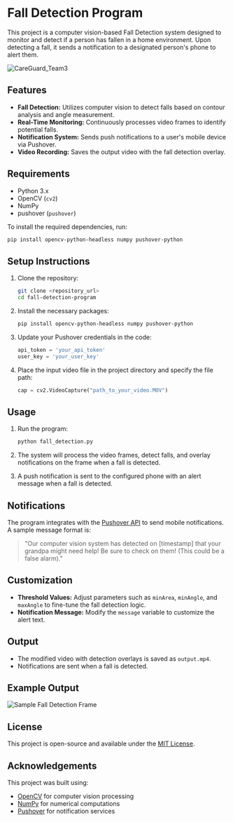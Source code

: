 # Fall Detection Program

This project is a computer vision-based Fall Detection system designed to monitor and detect if a person has fallen in a home environment. Upon detecting a fall, it sends a notification to a designated person's phone to alert them.

![CareGuard_Team3](https://github.com/user-attachments/assets/ed308981-1756-4642-bfe5-738e80a80821)


## Features

- **Fall Detection:** Utilizes computer vision to detect falls based on contour analysis and angle measurement.
- **Real-Time Monitoring:** Continuously processes video frames to identify potential falls.
- **Notification System:** Sends push notifications to a user's mobile device via Pushover.
- **Video Recording:** Saves the output video with the fall detection overlay.

## Requirements

- Python 3.x
- OpenCV (`cv2`)
- NumPy
- pushover (`pushover`)

To install the required dependencies, run:
```bash
pip install opencv-python-headless numpy pushover-python
```

## Setup Instructions

1. Clone the repository:
   ```bash
   git clone <repository_url>
   cd fall-detection-program
   ```

2. Install the necessary packages:
   ```bash
   pip install opencv-python-headless numpy pushover-python
   ```

3. Update your Pushover credentials in the code:
   ```python
   api_token = 'your_api_token'
   user_key = 'your_user_key'
   ```

4. Place the input video file in the project directory and specify the file path:
   ```python
   cap = cv2.VideoCapture("path_to_your_video.MOV")
   ```

## Usage

1. Run the program:
   ```bash
   python fall_detection.py
   ```

2. The system will process the video frames, detect falls, and overlay notifications on the frame when a fall is detected.

3. A push notification is sent to the configured phone with an alert message when a fall is detected.

## Notifications

The program integrates with the [Pushover API](https://pushover.net/) to send mobile notifications. A sample message format is:
> "Our computer vision system has detected on [timestamp] that your grandpa might need help! Be sure to check on them! (This could be a false alarm)."

## Customization

- **Threshold Values:** Adjust parameters such as `minArea`, `minAngle`, and `maxAngle` to fine-tune the fall detection logic.
- **Notification Message:** Modify the `message` variable to customize the alert text.

## Output

- The modified video with detection overlays is saved as `output.mp4`.
- Notifications are sent when a fall is detected.

## Example Output

![Sample Fall Detection Frame](image.jpg)

## License

This project is open-source and available under the [MIT License](LICENSE).

## Acknowledgements

This project was built using:
- [OpenCV](https://opencv.org/) for computer vision processing
- [NumPy](https://numpy.org/) for numerical computations
- [Pushover](https://pushover.net/) for notification services

